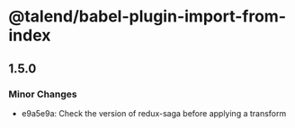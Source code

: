 # @talend/babel-plugin-import-from-index

## 1.5.0
### Minor Changes

- e9a5e9a: Check the version of redux-saga before applying a transform
